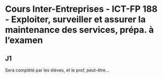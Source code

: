 # Cours Inter-Entreprises - ICT-FP 188 - Exploiter, surveiller et assurer la maintenance des services, prépa. à l’examen

## J1
Sera complété par les élèves, et le prof, peut-être...
